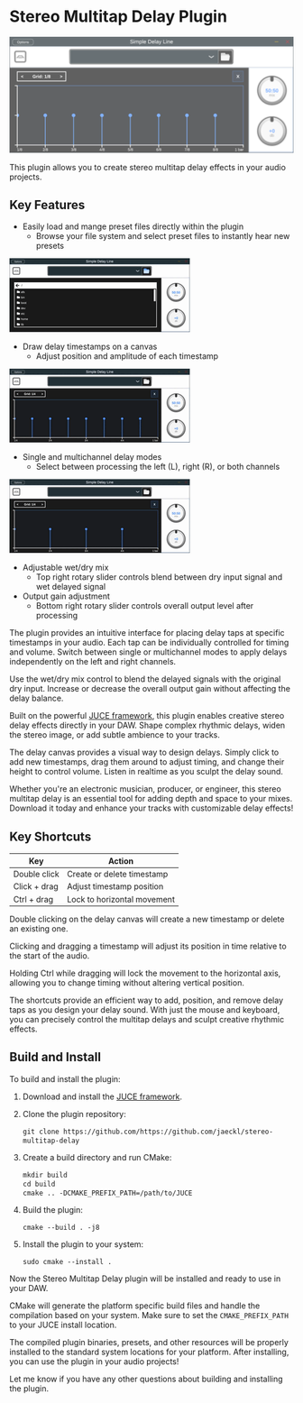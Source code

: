 # Stereo Multitap Delay Plugin
![](Docs/front_image.png)

This plugin allows you to create stereo multitap delay effects in your audio projects.

## Key Features
- Easily load and mange preset files directly within the plugin
  - Browse your file system and select preset files to instantly hear new presets

![](Docs/browse_files.gif)

- Draw delay timestamps on a canvas
  - Adjust position and amplitude of each timestamp 

![](Docs/move_point.gif)

- Single and multichannel delay modes
  - Select between processing the left (L), right (R), or both channels 

![](Docs/switch_channel.gif)

- Adjustable wet/dry mix
  - Top right rotary slider controls blend between dry input signal and wet delayed signal
- Output gain adjustment
  - Bottom right rotary slider controls overall output level after processing

The plugin provides an intuitive interface for placing delay taps at specific timestamps in your audio. Each tap can be individually controlled for timing and volume. Switch between single or multichannel modes to apply delays independently on the left and right channels.

Use the wet/dry mix control to blend the delayed signals with the original dry input. Increase or decrease the overall output gain without affecting the delay balance.

Built on the powerful [JUCE framework](https://juce.com/), this plugin enables creative stereo delay effects directly in your DAW. Shape complex rhythmic delays, widen the stereo image, or add subtle ambience to your tracks.

The delay canvas provides a visual way to design delays. Simply click to add new timestamps, drag them around to adjust timing, and change their height to control volume. Listen in realtime as you sculpt the delay sound.

Whether you're an electronic musician, producer, or engineer, this stereo multitap delay is an essential tool for adding depth and space to your mixes. Download it today and enhance your tracks with customizable delay effects!

## Key Shortcuts

| Key | Action |
|-|-|
| Double click | Create or delete timestamp |
| Click + drag | Adjust timestamp position |
| Ctrl + drag | Lock to horizontal movement |

Double clicking on the delay canvas will create a new timestamp or delete an existing one.

Clicking and dragging a timestamp will adjust its position in time relative to the start of the audio.

Holding Ctrl while dragging will lock the movement to the horizontal axis, allowing you to change timing without altering vertical position.

The shortcuts provide an efficient way to add, position, and remove delay taps as you design your delay sound. With just the mouse and keyboard, you can precisely control the multitap delays and sculpt creative rhythmic effects.

## Build and Install

To build and install the plugin:

1. Download and install the [JUCE framework](https://juce.com/get-juce).

2. Clone the plugin repository:

    ```
    git clone https://github.com/https://github.com/jaeckl/stereo-multitap-delay
    ```

3. Create a build directory and run CMake:

    ```
    mkdir build
    cd build
    cmake .. -DCMAKE_PREFIX_PATH=/path/to/JUCE
    ```

4. Build the plugin:

    ```
    cmake --build . -j8
    ```

5. Install the plugin to your system:

    ```
    sudo cmake --install .
    ```

Now the Stereo Multitap Delay plugin will be installed and ready to use in your DAW.

CMake will generate the platform specific build files and handle the compilation based on your system. Make sure to set the `CMAKE_PREFIX_PATH` to your JUCE install location.

The compiled plugin binaries, presets, and other resources will be properly installed to the standard system locations for your platform. After installing, you can use the plugin in your audio projects!

Let me know if you have any other questions about building and installing the plugin.
